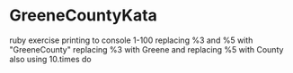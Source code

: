 # GreeneCountyKata
ruby exercise printing to console 1-100
replacing %3 and %5 with "GreeneCounty"
replacing %3 with Greene
and replacing %5 with County
 also using 10.times do
 
